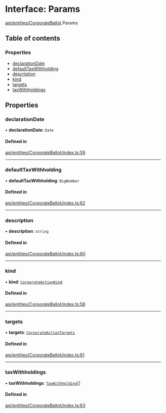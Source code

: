 # Interface: Params

[api/entities/CorporateBallot](../wiki/api.entities.CorporateBallot).Params

## Table of contents

### Properties

- [declarationDate](../wiki/api.entities.CorporateBallot.Params#declarationdate)
- [defaultTaxWithholding](../wiki/api.entities.CorporateBallot.Params#defaulttaxwithholding)
- [description](../wiki/api.entities.CorporateBallot.Params#description)
- [kind](../wiki/api.entities.CorporateBallot.Params#kind)
- [targets](../wiki/api.entities.CorporateBallot.Params#targets)
- [taxWithholdings](../wiki/api.entities.CorporateBallot.Params#taxwithholdings)

## Properties

### declarationDate

• **declarationDate**: `Date`

#### Defined in

[api/entities/CorporateBallot/index.ts:59](https://github.com/PolymeshAssociation/polymesh-sdk/blob/8a9e72221/src/api/entities/CorporateBallot/index.ts#L59)

___

### defaultTaxWithholding

• **defaultTaxWithholding**: `BigNumber`

#### Defined in

[api/entities/CorporateBallot/index.ts:62](https://github.com/PolymeshAssociation/polymesh-sdk/blob/8a9e72221/src/api/entities/CorporateBallot/index.ts#L62)

___

### description

• **description**: `string`

#### Defined in

[api/entities/CorporateBallot/index.ts:60](https://github.com/PolymeshAssociation/polymesh-sdk/blob/8a9e72221/src/api/entities/CorporateBallot/index.ts#L60)

___

### kind

• **kind**: [`CorporateActionKind`](../wiki/api.entities.CorporateActionBase.types.CorporateActionKind)

#### Defined in

[api/entities/CorporateBallot/index.ts:58](https://github.com/PolymeshAssociation/polymesh-sdk/blob/8a9e72221/src/api/entities/CorporateBallot/index.ts#L58)

___

### targets

• **targets**: [`CorporateActionTargets`](../wiki/api.entities.CorporateActionBase.types.CorporateActionTargets)

#### Defined in

[api/entities/CorporateBallot/index.ts:61](https://github.com/PolymeshAssociation/polymesh-sdk/blob/8a9e72221/src/api/entities/CorporateBallot/index.ts#L61)

___

### taxWithholdings

• **taxWithholdings**: [`TaxWithholding`](../wiki/api.entities.CorporateActionBase.types.TaxWithholding)[]

#### Defined in

[api/entities/CorporateBallot/index.ts:63](https://github.com/PolymeshAssociation/polymesh-sdk/blob/8a9e72221/src/api/entities/CorporateBallot/index.ts#L63)
